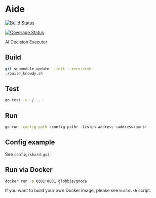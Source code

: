 # Aide

[![Build Status](https://travis-ci.org/globbie/gnode.svg?branch=master)](https://travis-ci.org/globbie/gnode)

[![Coverage Status](https://coveralls.io/repos/github/globbie/gnode/badge.svg?branch=master)](https://coveralls.io/github/globbie/gnode?branch=master)

AI Decision Executor

## Build

```bash
git submodule update --init --recursive
./build_knowdy.sh
```

## Test

```bash
go test -v ./...
```

## Run

```bash
go run -config-path <config-path> -listen-address <address:port>
```

## Config example

See `config/shard.gsl`

## Run via Docker

```bash
docker run -p 8081:8081 globbie/gnode
```

If you want to build your own Docker image, please see `build.sh` script.
